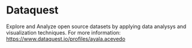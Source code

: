 # Dataquest
Explore and Analyze open source datasets by applying data analysys and visualization techniques.
For more information: https://www.dataquest.io/profiles/ayala.acevedo

